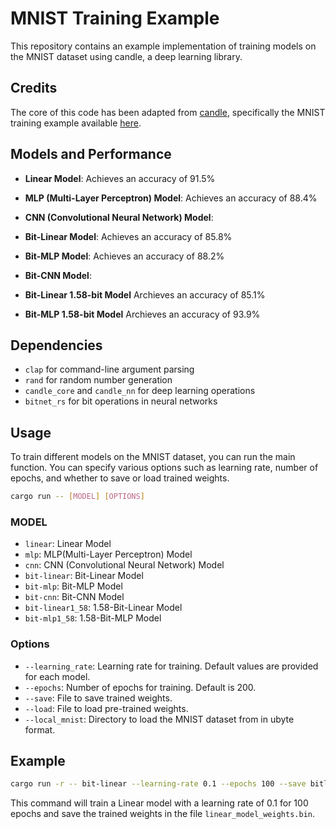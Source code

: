 # MNIST Training Example

This repository contains an example implementation of training models on the MNIST dataset using candle, a deep learning library.

## Credits
The core of this code has been adapted from [candle](https://github.com/huggingface/candle), specifically the MNIST training example available [here](https://github.com/huggingface/candle/blob/455c42aa729d8019fcb496106478e75dd3246c08/candle-examples/examples/mnist-training/main.rs).

## Models and Performance
- **Linear Model**: Achieves an accuracy of 91.5%
- **MLP (Multi-Layer Perceptron) Model**: Achieves an accuracy of 88.4%
- **CNN (Convolutional Neural Network) Model**: 

- **Bit-Linear Model**: Achieves an accuracy of 85.8%
- **Bit-MLP Model**: Achieves an accuracy of 88.2%
- **Bit-CNN Model**: 

- **Bit-Linear 1.58-bit Model** Archieves an accuracy of 85.1%
- **Bit-MLP 1.58-bit Model** Archieves an accuracy of 93.9%

## Dependencies
- `clap` for command-line argument parsing
- `rand` for random number generation
- `candle_core` and `candle_nn` for deep learning operations
- `bitnet_rs` for bit operations in neural networks

## Usage
To train different models on the MNIST dataset, you can run the main function. You can specify various options such as learning rate, number of epochs, and whether to save or load trained weights.

```bash
cargo run -- [MODEL] [OPTIONS]
```

### MODEL
- `linear`: Linear Model
- `mlp`: MLP(Multi-Layer Perceptron) Model
- `cnn`: CNN (Convolutional Neural Network) Model
- `bit-linear`: Bit-Linear Model
- `bit-mlp`: Bit-MLP Model
- `bit-cnn`: Bit-CNN Model
- `bit-linear1_58`: 1.58-Bit-Linear Model
- `bit-mlp1_58`: 1.58-Bit-MLP Model


### Options
- `--learning_rate`: Learning rate for training. Default values are provided for each model.
- `--epochs`: Number of epochs for training. Default is 200.
- `--save`: File to save trained weights.
- `--load`: File to load pre-trained weights.
- `--local_mnist`: Directory to load the MNIST dataset from in ubyte format.

## Example
```bash
cargo run -r -- bit-linear --learning-rate 0.1 --epochs 100 --save bitlinear_model_weights.bin
```

This command will train a Linear model with a learning rate of 0.1 for 100 epochs and save the trained weights in the file `linear_model_weights.bin`.